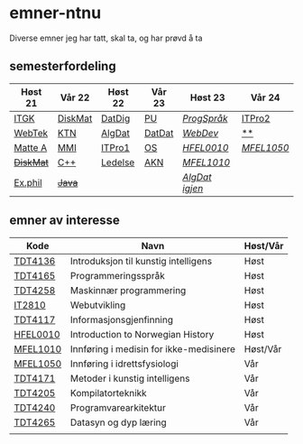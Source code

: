 # emner-ntnu

Diverse emner jeg har tatt, skal ta, og har prøvd å ta

## semesterfordeling

| Høst 21                         | Vår 22                    | Høst 22                    | Vår 23                   | Høst 23         | Vår 24         |
| ------------------------------- | ------------------------- | -------------------------- | ------------------------ | --------------- | -------------- |
| [ITGK](TDT4109-ITGK/)           | [DiskMat](MA0301-DiskMat) | [DatDig](TDT4160-DatDig)   | [PU](TDT4145-PU)         | [*ProgSpråk*]() | [ITPro2]()     |
| [WebTek](IT2805-Webtek/)        | [KTN](TTM4100-KTN)        | [AlgDat](TDT4120-AlgDat)   | [DatDat](TDT4145-DatDat) | [*WebDev*]()    | [**]()         |
| [Matte A](MA0001-MatteA/)       | [MMI](TDT4180-MMI)        | [ITPro1](IT1901-ITPro1)    | [OS](TDT4186-OS)         | [*HFEL0010*]()  | [*MFEL1050*]() |
| [~~DiskMat~~](TMA4140-DiskMat/) | [C++](TDT4102-C++)        | [Ledelse](ØKO1001-Ledelse) | [AKN](TTM4135-AKN)       | [*MFEL1010*]()  |                |
| [Ex.phil](EXPH0300-ExPhil/)     | [~~Java~~](TDT4100-Java)  |                            |                          | [*AlgDat igjen*](TDT4120-AlgDat)||

## emner av interesse

| Kode                                                  | Navn                                  | Høst/Vår |
| ----------------------------------------------------- | ------------------------------------- | -------- |
| [TDT4136](https://www.ntnu.no/studier/emner/TDT4136/) | Introduksjon til kunstig intelligens  | Høst     |
| [TDT4165](https://www.ntnu.no/studier/emner/TDT4165/) | Programmeringsspråk                   | Høst     |
| [TDT4258](https://www.ntnu.no/studier/emner/TDT4258/) | Maskinnær programmering               | Høst     |
| [IT2810](https://www.ntnu.no/studier/emner/IT2810)    | Webutvikling                          | Høst     |
| [TDT4117](https://www.ntnu.no/studier/emner/TDT4117/) | Informasjonsgjenfinning               | Høst     |
| [HFEL0010](http://www.ntnu.no/studier/emner/HFEL0010/)| Introduction to Norwegian History     | Høst     |
| [MFEL1010](http://www.ntnu.no/studier/emner/MFEL1010/)| Innføring i medisin for ikke-medisinere| Høst/Vår|
| [MFEL1050](http://www.ntnu.no/studier/emner/MFEL1050/)| Innføring i idrettsfysiologi          | Vår      |
| [TDT4171](https://www.ntnu.no/studier/emner/TDT4171/) | Metoder i kunstig intelligens         | Vår      |
| [TDT4205](https://www.ntnu.no/studier/emner/TDT4205/) | Kompilatorteknikk                     | Vår      |
| [TDT4240](https://www.ntnu.no/studier/emner/TDT4240/) | Programvarearkitektur                 | Vår      |
| [TDT4265](https://www.ntnu.no/studier/emner/TDT4265/) | Datasyn og dyp læring                 | Vår      |
|                                                       |                                       |          |
